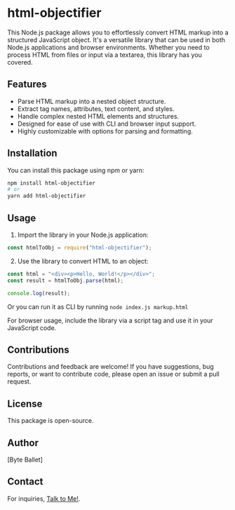 # html-objectifier

This Node.js package allows you to effortlessly convert HTML markup into a structured JavaScript object. It's a versatile library that can be used in both Node.js applications and browser environments. Whether you need to process HTML from files or input via a textarea, this library has you covered.

## Features

- Parse HTML markup into a nested object structure.
- Extract tag names, attributes, text content, and styles.
- Handle complex nested HTML elements and structures.
- Designed for ease of use with CLI and browser input support.
- Highly customizable with options for parsing and formatting.

## Installation

You can install this package using npm or yarn:

```bash
npm install html-objectifier
# or
yarn add html-objectifier
```

## Usage

1. Import the library in your Node.js application:

```javascript
const htmlToObj = require("html-objectifier");
```

2. Use the library to convert HTML to an object:

```javascript
const html = "<div><p>Hello, World!</p></div>";
const result = htmlToObj.parse(html);

console.log(result);
```

Or you can run it as CLI by running `node index.js markup.html`

For browser usage, include the library via a script tag and use it in your JavaScript code.

## Contributions

Contributions and feedback are welcome! If you have suggestions, bug reports, or want to contribute code, please open an issue or submit a pull request.

## License

This package is open-source.

## Author

[Byte Ballet]

## Contact

For inquiries, [Talk to Me!](https://github.com/byteballet/byteballet/issues/new?title=I+want+to+talk+to+you&body=Hi,+@byteballet.).
